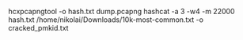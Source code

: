 hcxpcapngtool -o hash.txt dump.pcapng
hashcat -a 3 -w4 -m 22000 hash.txt /home/nikolai/Downloads/10k-most-common.txt -o cracked_pmkid.txt
